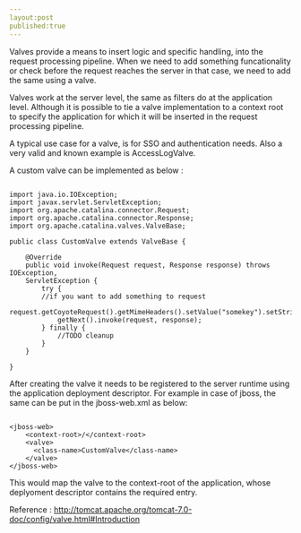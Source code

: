 ```yaml
---
layout:post
published:true
---
```


Valves provide a means to insert logic and specific handling, into the request processing pipeline. When we need to add something funcationality or check before the request reaches the server in that case, we need to add the same using a valve.

Valves work at the server level, the same as filters do at the application level. Although it is possible to tie a valve implementation to a context root to specify the application for which it will be inserted in the request processing pipeline.

A typical use case for a valve, is for SSO and authentication needs. Also a very valid and known example is AccessLogValve.

A custom valve can be implemented as below :
<pre><code>
import java.io.IOException;
import javax.servlet.ServletException;
import org.apache.catalina.connector.Request;
import org.apache.catalina.connector.Response;
import org.apache.catalina.valves.ValveBase;

public class CustomValve extends ValveBase {
   
    @Override
    public void invoke(Request request, Response response) throws IOException,
    ServletException {
        try {
        //if you want to add something to request
        request.getCoyoteRequest().getMimeHeaders().setValue("somekey").setString(somevalue);
            getNext().invoke(request, response);
        } finally {
            //TODO cleanup
        }
    }

}
</code></pre>

After creating the valve it needs to be registered to the server runtime using the application deployment descriptor. 
For example in case of jboss, the same can be put in the jboss-web.xml as below:
<pre><code>
&lt;jboss-web&gt;
    &lt;context-root&gt;/&lt;/context-root&gt;
    &lt;valve&gt;
      &lt;class-name&gt;CustomValve&lt;/class-name&gt;
    &lt;/valve&gt;
&lt;/jboss-web&gt;
</code></pre>

This would map the valve to the context-root of the application, whose deplyoment descriptor contains the required entry.

Reference : http://tomcat.apache.org/tomcat-7.0-doc/config/valve.html#Introduction
